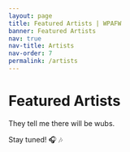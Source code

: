 ```yaml
---
layout: page
title: Featured Artists | WPAFW
banner: Featured Artists
nav: true
nav-title: Artists
nav-order: 7
permalink: /artists
---
```


# Featured Artists

They tell me there will be wubs.

Stay tuned! 🎧 🎶